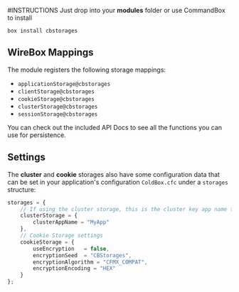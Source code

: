 #INSTRUCTIONS
Just drop into your **modules** folder or use CommandBox to install

`box install cbstorages`

## WireBox Mappings
The module registers the following storage mappings:

* `applicationStorage@cbstorages`
* `clientStorage@cbstorages`
* `cookieStorage@cbstorages`
* `clusterStorage@cbstorages`
* `sessionStorage@cbstorages`

You can check out the included API Docs to see all the functions you can use for persistence.

## Settings
The **cluster** and **cookie** storages also have some configuration data that can be set in your application's configuration `ColdBox.cfc` under a `storages` structure:

```js
storages = {
    // If using the cluster storage, this is the cluster key app name to use
    clusterStorage = {
        clusterAppName = "MyApp"
    },
    // Cookie Storage settings
    cookieStorage = {
        useEncryption   = false,
        encryptionSeed  = "CBStorages",
        encryptionAlgorithm = "CFMX_COMPAT",
        encryptionEncoding = "HEX"
    }
};
```